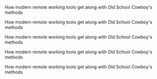 <p class="rectangle38content">
            How modern remote working tools get along with Old School Cowboy's methods
        </p>
<p class="rectangle38content">
            How modern remote working tools get along with Old School Cowboy's methods
        </p>
<p class="rectangle38content">
            How modern remote working tools get along with Old School Cowboy's methods
        </p>

<p class="rectangle38content">
            How modern remote working tools get along with Old School Cowboy's methods
        </p>
        <p class="rectangle38content">
            How modern remote working tools get along with Old School Cowboy's methods
        </p>



